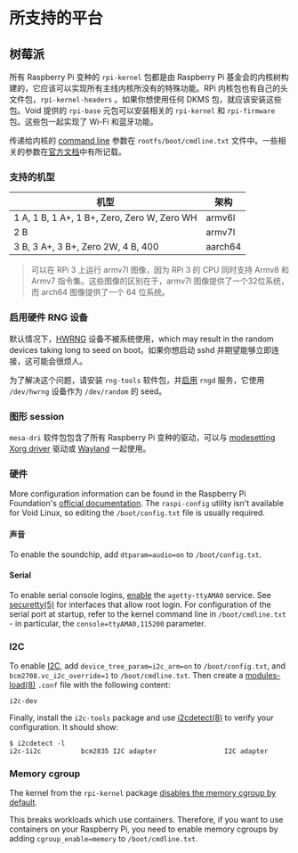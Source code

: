 # 所支持的平台

## 树莓派

所有 Raspberry Pi 变种的 `rpi-kernel` 包都是由 Raspberry Pi 基金会的内核树构建的，它应该可以实现所有主线内核所没有的特殊功能。RPi 内核包也有自己的头文件包，`rpi-kernel-headers` 。如果你想使用任何 DKMS 包，就应该安装这些包。Void 提供的 `rpi-base` 元包可以安装相关的 `rpi-kernel` 和 `rpi-firmware` 包。这些包一起实现了 Wi-Fi 和蓝牙功能。

传递给内核的 [command line](../../../config/kernel.md#cmdline) 参数在 `rootfs/boot/cmdline.txt` 文件中。一些相关的参数在[官方文档](https://www.raspberrypi.org/documentation/configuration/cmdline-txt.md)中有所记载。


### 支持的机型

| 机型                                         |  架构         |
|---------------------------------------------|--------------|
| 1 A, 1 B, 1 A+, 1 B+, Zero, Zero W, Zero WH | armv6l       |
| 2 B                                         | armv7l       |
| 3 B, 3 A+, 3 B+, Zero 2W, 4 B, 400          | aarch64      |

> 可以在 RPi 3 上运行 armv7l 图像，因为 RPi 3 的 CPU 同时支持 Armv8 和 Armv7 指令集。这些图像的区别在于，armv7l 图像提供了一个32位系统，而 arch64 图像提供了一个 64 位系统。

### 启用硬件 RNG 设备

默认情况下，[HWRNG](https://en.wikipedia.org/wiki/Hardware_random_number_generator) 设备不被系统使用，which may result in the random devices taking long to seed on boot。如果你想启动 sshd 并期望能够立即连接，这可能会很烦人。

为了解决这个问题，请安装 `rng-tools` 软件包，并[启用](../../../config/services/index.md#enabling-services) `rngd` 服务，它使用 `/dev/hwrng` 设备作为 `/dev/random` 的 seed。

### 图形 session

`mesa-dri` 软件包包含了所有 Raspberry Pi 变种的驱动，可以与 [modesetting Xorg
driver](../../../config/graphical-session/xorg.md#modesetting) 驱动或 [Wayland](../../../config/graphical-session/wayland.md) 一起使用。

### 硬件

More configuration information can be found in the Raspberry Pi Foundation's
[official
documentation](https://www.raspberrypi.org/documentation/configuration/). The
`raspi-config` utility isn't available for Void Linux, so editing the
`/boot/config.txt` file is usually required.

#### 声音

To enable the soundchip, add `dtparam=audio=on` to `/boot/config.txt`.

#### Serial

To enable serial console logins,
[enable](../../../config/services/index.md#enabling-services) the
`agetty-ttyAMA0` service. See
[securetty(5)](https://man.voidlinux.org/securetty.5) for interfaces that allow
root login. For configuration of the serial port at startup, refer to the kernel
command line in `/boot/cmdline.txt` - in particular, the
`console=ttyAMA0,115200` parameter.

### I2C

To enable [I2C](https://en.wikipedia.org/wiki/I%C2%B2C), add
`device_tree_param=i2c_arm=on` to `/boot/config.txt`, and
`bcm2708.vc_i2c_override=1` to `/boot/cmdline.txt`. Then create a
[modules-load(8)](https://man.voidlinux.org/modules-load.8) `.conf` file with
the following content:

```
i2c-dev
```

Finally, install the `i2c-tools` package and use
[i2cdetect(8)](https://man.voidlinux.org/i2cdetect.8) to verify your
configuration. It should show:

```
$ i2cdetect -l
i2c-1i2c          bcm2835 I2C adapter                 I2C adapter
```

### Memory cgroup

The kernel from the `rpi-kernel` package [disables the memory cgroup by
default](https://github.com/raspberrypi/linux/commit/9b0efcc1ec497b2985c6aaa60cd97f0d2d96d203#diff-f1d702fa7c504a2b38b30ce6bb098744).

This breaks workloads which use containers. Therefore, if you want to use
containers on your Raspberry Pi, you need to enable memory cgroups by adding
`cgroup_enable=memory` to `/boot/cmdline.txt`.

